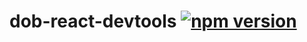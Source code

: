 # dob-react-devtools [![npm version](https://img.shields.io/npm/v/dob-react-devtools.svg?style=flat)](https://www.npmjs.com/package/dob-react-devtools)
